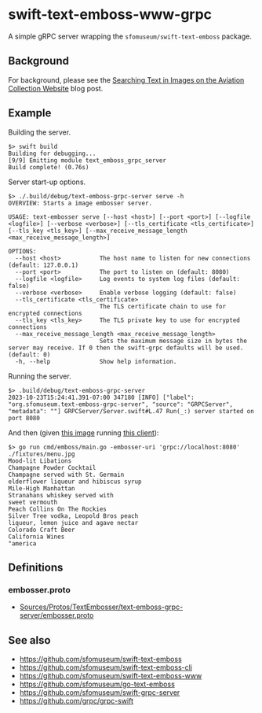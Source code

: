 # swift-text-emboss-www-grpc

A simple gRPC server wrapping the `sfomuseum/swift-text-emboss` package.

## Background

For background, please see the [Searching Text in Images on the Aviation Collection Website](https://millsfield.sfomuseum.org/blog/2023/09/14/image-text-search/) blog post.

## Example

Building the server.

```
$> swift build
Building for debugging...
[9/9] Emitting module text_emboss_grpc_server
Build complete! (0.76s)
```

Server start-up options.

```
$> ./.build/debug/text-emboss-grpc-server serve -h
OVERVIEW: Starts a image embosser server.

USAGE: text-embosser serve [--host <host>] [--port <port>] [--logfile <logfile>] [--verbose <verbose>] [--tls_certificate <tls_certificate>] [--tls_key <tls_key>] [--max_receive_message_length <max_receive_message_length>]

OPTIONS:
  --host <host>           The host name to listen for new connections (default: 127.0.0.1)
  --port <port>           The port to listen on (default: 8080)
  --logfile <logfile>     Log events to system log files (default: false)
  --verbose <verbose>     Enable verbose logging (default: false)
  --tls_certificate <tls_certificate>
                          The TLS certificate chain to use for encrypted connections
  --tls_key <tls_key>     The TLS private key to use for encrypted connections
  --max_receive_message_length <max_receive_message_length>
                          Sets the maximum message size in bytes the server may receive. If 0 then the swift-grpc defaults will be used. (default: 0)
  -h, --help              Show help information.
```

Running the server.

```
$> .build/debug/text-emboss-grpc-server
2023-10-23T15:24:41.391-07:00 347180 [INFO] ["label": "org.sfomuseum.text-emboss-grpc-server", "source": "GRPCServer", "metadata": ""] GRPCServer/Server.swift#L.47 Run(_:) server started on port 8080
```

And then (given [this image](https://github.com/sfomuseum/go-text-emboss/blob/main/fixtures/menu.jpg) running [this client](https://github.com/sfomuseum/go-text-emboss#remote-grpc)):

```
$> go run cmd/emboss/main.go -embosser-uri 'grpc://localhost:8080' ./fixtures/menu.jpg
Mood-lit Libations
Champagne Powder Cocktail
Champagne served with St. Germain
elderflower liqueur and hibiscus syrup
Mile-High Manhattan
Stranahans whiskey served with
sweet vermouth
Peach Collins On The Rockies
Silver Tree vodka, Leopold Bros peach
liqueur, lemon juice and agave nectar
Colorado Craft Beer
California Wines
"america
```

## Definitions

### embosser.proto

* [Sources/Protos/TextEmbosser/text-emboss-grpc-server/embosser.proto](Sources/Protos/TextEmbosser/text-emboss-grpc-server/embosser.proto)

## See also

* https://github.com/sfomuseum/swift-text-emboss
* https://github.com/sfomuseum/swift-text-emboss-cli
* https://github.com/sfomuseum/swift-text-emboss-www
* https://github.com/sfomuseum/go-text-emboss
* https://github.com/sfomuseum/swift-grpc-server
* https://github.com/grpc/grpc-swift
